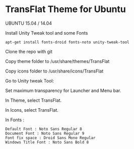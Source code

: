 # TransFlat Theme for Ubuntu
UBUNTU 15.04 / 14.04

Install Unity Tweak tool and some Fonts

    apt-get install fonts-droid fonts-noto unity-tweak-tool


Clone the repo with git

Copy theme folder to /usr/share/themes/TransFlat

Copy icons folder to /usr/share/icons/TransFlat

Go to Unity tweak Tool:

Set maximum transparency for Launcher and Menu bar.

In Theme, select TransFlat.

In Icons, select TransFlat.

In Fonts :
    
    Default Font : Noto Sans Regular 8
    Document Font : Noto Sans Regular 9
    Font fix space : Droid Sans Mono Regular
    Windows Title Font : Noto Sans Bold 8

